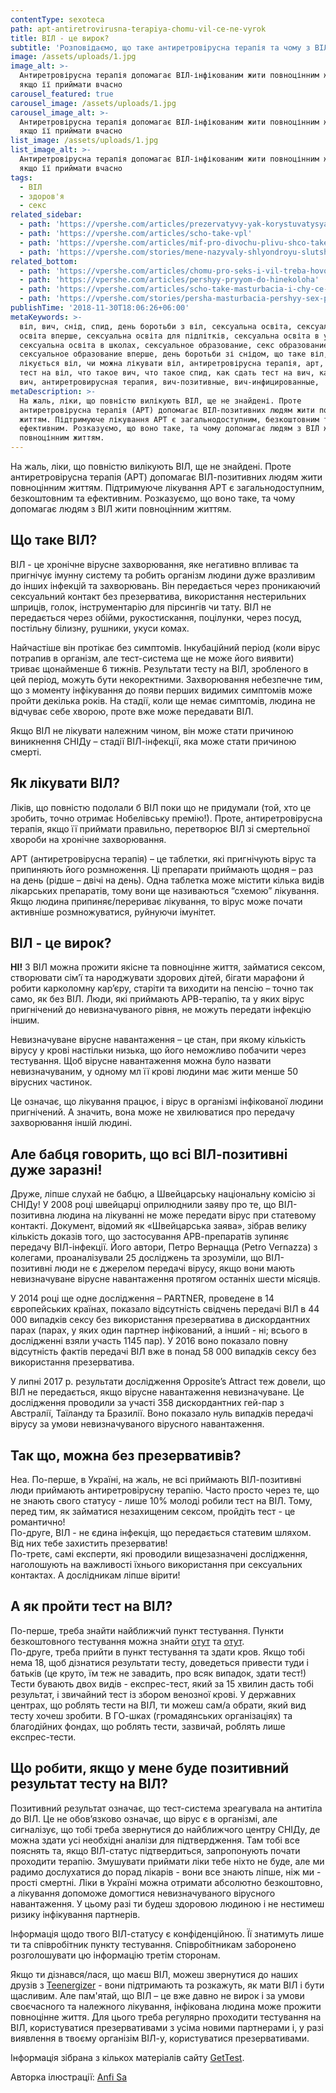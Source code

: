 ```yaml
---
contentType: sexoteca
path: apt-antiretrovirusna-terapiya-chomu-vil-ce-ne-vyrok
title: ВІЛ - це вирок?
subtitle: 'Розповідаємо, що таке антиретровірусна терапія та чому з ВІЛ можна жити'
image: /assets/uploads/1.jpg
image_alt: >-
  Антиретровірусна терапія допомагає ВІЛ-інфікованим жити повноцінним життям,
  якщо її приймати вчасно
carousel_featured: true
carousel_image: /assets/uploads/1.jpg
carousel_image_alt: >-
  Антиретровірусна терапія допомагає ВІЛ-інфікованим жити повноцінним життям,
  якщо її приймати вчасно
list_image: /assets/uploads/1.jpg
list_image_alt: >-
  Антиретровірусна терапія допомагає ВІЛ-інфікованим жити повноцінним життям,
  якщо її приймати вчасно
tags:
  - ВІЛ
  - здоров'я
  - секс
related_sidebar:
  - path: 'https://vpershe.com/articles/prezervatyvy-yak-korystuvatysya-yaki-buvayut'
  - path: 'https://vpershe.com/articles/scho-take-vpl'
  - path: 'https://vpershe.com/articles/mif-pro-divochu-plivu-shco-take-tsnota'
  - path: 'https://vpershe.com/stories/mene-nazyvaly-shlyondroyu-slutshaming-v-shkoli'
related_bottom:
  - path: 'https://vpershe.com/articles/chomu-pro-seks-i-vil-treba-hovoryty-vgolos'
  - path: 'https://vpershe.com/articles/pershyy-pryyom-do-hinekoloha'
  - path: 'https://vpershe.com/articles/scho-take-masturbacia-i-chy-ce-normalno'
  - path: 'https://vpershe.com/stories/persha-masturbacia-pershyy-sex-porno'
publishTime: '2018-11-30T18:06:26+06:00'
metaKeywords: >-
  віл, вич, снід, спид, день боротьби з віл, сексуальна освіта, сексуальна
  освіта вперше, сексуальна освіта для підлітків, сексуальна освіта в україні,
  сексуальна освіта в школах, сексуальное образование, секс образование,
  сексуальное образование вперше, день боротьби зі снідом, що таке віл, як
  лікується віл, чи можна лікувати віл, антиретровірусна терапія, арт, як здати
  тест на віл, что такое вич, что такое спид, как сдать тест на вич, как лечить
  вич, антиретровирусная терапия, вич-позитивные, вич-инфицированные, 
metaDescription: >-
  На жаль, ліки, що повністю вилікують ВІЛ, ще не знайдені. Проте
  антиретровірусна терапія (АРТ) допомагає ВІЛ-позитивних людям жити повноцінним
  життям. Підтримуюче лікування АРТ є загальнодоступним, безкоштовним та
  ефективним. Розказуємо, що воно таке, та чому допомагає людям з ВІЛ жити
  повноцінним життям.
---
```

На жаль, ліки, що повністю вилікують ВІЛ, ще не знайдені. Проте антиретровірусна терапія (АРТ) допомагає ВІЛ-позитивних людям жити повноцінним життям. Підтримуюче лікування АРТ є загальнодоступним, безкоштовним та ефективним. Розказуємо, що воно таке, та чому допомагає людям з ВІЛ жити повноцінним життям.

## Що таке ВІЛ?

ВІЛ - це хронічне вірусне захворювання, яке негативно впливає та пригнічує імунну систему та робить організм людини дуже вразливим до інших інфекцій та захворювань. Він передається через проникаючий сексуальний контакт без презерватива, використання нестерильних шприців, голок, інструментарію для пірсингів чи тату. ВІЛ не передається через обійми, рукостискання, поцілунки, через посуд, постільну білизну, рушники, укуси комах.

Найчастіше він протікає без симптомів. Інкубаційний період (коли вірус потрапив в організм, але тест-система ще не може його виявити) триває щонайменше 6 тижнів. Результати тесту на ВІЛ, зробленого в цей період, можуть бути некоректними. Захворювання небезпечне тим, що з моменту інфікування до появи перших видимих симптомів може пройти декілька років. На стадії, коли ще немає симптомів, людина не відчуває себе хворою, проте вже може передавати ВІЛ. 

Якщо ВІЛ не лікувати належним чином, він може стати причиною виникнення СНІДу – стадії ВІЛ-інфекції, яка може стати причиною смерті.

## Як лікувати ВІЛ?

Ліків, що повністю подолали б ВІЛ поки що не придумали (той, хто це зробить, точно отримає Нобелівську премію!). Проте, антиретровірусна терапія, якщо її приймати правильно, перетворює ВІЛ зі смертельної хвороби на хронічне захворювання.

АРТ (антиретровірусна терапія) – це таблетки, які пригнічують вірус та припиняють його розмноження. Ці препарати приймають щодня – раз на день (рідше – двічі на день). Одна таблетка може містити кілька видів лікарських препаратів, тому вони ще називаються “схемою” лікування. Якщо людина припиняє/перериває лікування, то вірус може почати активніше розмножуватися, руйнуючи імунітет. 

## ВІЛ - це вирок?

**НІ!** З ВІЛ можна прожити якісне та повноцінне життя, займатися сексом, створювати сім’ї та народжувати здорових дітей, бігати марафони й робити карколомну кар’єру, старіти та виходити на пенсію – точно так само, як без ВІЛ. Люди, які приймають АРВ-терапію, та у яких вірус пригнічений до невизначуваного рівня, не можуть передати інфекцію іншим.

Невизначуване вірусне навантаження – це стан, при якому кількість вірусу у крові настільки низька, що його неможливо побачити через тестування. Щоб вірусне навантаження можна було назвати невизначуваним, у одному мл її крові людини має жити менше 50 вірусних частинок.

Це означає, що лікування працює, і вірус в організмі інфікованої людини пригнічений. А значить, вона може не хвилюватися про передачу захворювання іншій людині.

## Але бабця говорить, що всі ВІЛ-позитивні дуже заразні!

Друже, ліпше слухай не бабцю, а Швейцарську національну комісію зі СНІДу! У 2008 році швейцарці оприлюднили заяву про те, що ВІЛ-позитивна людина на лікуванні не може передати вірус при статевому контакті. Документ, відомий як «Швейцарська заява», зібрав велику кількість доказів того, що застосування АРВ-препаратів зупиняє передачу ВІЛ-інфекції. Його автори, Петро Вернацца (Petro Vernazza) з колегами, проаналізували 25 досліджень та зрозуміли, що ВІЛ-позитивні люди не є джерелом передачі вірусу, якщо вони мають невизначуване вірусне навантаження протягом останніх шести місяців. 

У 2014 році ще одне дослідження – PARTNER, проведене в 14 європейських країнах, показало відсутність свідчень передачі ВІЛ в 44 000 випадків сексу без використання презерватива в дискордантних парах (парах, у яких один партнер інфікований, а інший - ні; всього в дослідженні взяли участь 1145 пар). У 2016 воно показало повну відсутність фактів передачі ВІЛ вже в понад 58 000 випадків сексу без використання презерватива.

У липні 2017 р. результати дослідження Opposite’s Attract теж довели, що ВІЛ не передається, якщо вірусне навантаження невизначуване. Це дослідження проводили за участі 358 дискордантних гей-пар з Австралії, Таїланду та Бразилії. Воно показало нуль випадків передачі вірусу за умови невизначуваного вірусного навантаження.

## Так що, можна без презервативів?

Неа. По-перше, в Україні, на жаль, не всі приймають ВІЛ-позитивні люди приймають антиретровірусну терапію. Часто просто через те, що не знають свого статусу - лише 10% молоді робили тест на ВІЛ. Тому, перед тим, як займатися незахищеним сексом, пройдіть тест - це романтично!\
По-друге, ВІЛ - не єдина інфекція, що передається статевим шляхом. Від них тебе захистить презерватив!\
По-третє, самі експерти, які проводили вищезазначені дослідження, наголошують на важливості їхнього використання при сексуальних контактах. А дослідникам ліпше вірити!

## А як пройти тест на ВІЛ?

По-перше, треба знайти найближчий пункт тестування. Пункти безкоштовного тестування можна знайти [отут](https://gettest.com.ua/testuvannya/) та [отут](https://freehivtest.org.ua/uk/locations-uk/).\
По-друге, треба прийти в пункт тестування та здати кров. Якщо тобі нема 18, щоб дізнатися результати тесту, доведеться привести туди і батьків (це круто, їм теж не завадить, про всяк випадок, здати тест!) \
Тести бувають двох видів - експрес-тест, який за 15 хвилин дасть тобі результат, і звичайний тест із збором венозної крові. У державних центрах, що роблять тести на ВІЛ, ти можеш сам/а обрати, який вид тесту хочеш зробити. В ГО-шках (громадянських організаціях) та благодійних фондах, що роблять тести, зазвичай, роблять лише експрес-тести.

## Що робити, якщо у мене буде позитивний результат тесту на ВІЛ?

Позитивний результат означає, що тест-система зреагувала на антитіла до ВІЛ. Це не обов’язково означає, що вірус є в організмі, але сигналізує, що тобі треба звернутися до найближчого центру СНІДу, де можна здати усі необхідні аналізи для підтвердження. Там тобі все пояснять та, якщо ВІЛ-статус підтвердиться, запропонують почати проходити терапію. Змушувати приймати ліки тебе ніхто не буде, але ми радимо дослухатися до порад лікарів - вони все знають ліпше, ніж ми - прості смертні. Ліки в Україні можна отримати абсолютно безкоштовно, а лікування допоможе домогтися невизначуваного вірусного навантаження. У цьому разі ти будеш здоровою людиною і не нестимеш ризику інфікування партнерів. 

Інформація щодо твого ВІЛ-статусу є конфіденційною. Її знатимуть лише ти та співробітник пункту тестування. Співробітникам заборонено розголошувати цю інформацію третім сторонам. 

Якщо ти дізнався/лася, що маєш ВІЛ, можеш звернутися до наших друзів з [Teenergizer](http://teenergizer.org/) - вони підтримають та розкажуть, як мати ВІЛ і бути щасливим. Але пам'ятай, що ВІЛ – це вже давно не вирок і за умови своєчасного та належного лікування, інфікована людина може прожити повноцінне життя. Для цього треба регулярно проходити тестування на ВІЛ, користуватися презервативами з усіма новими партнерами і, у разі виявлення в твоєму організім ВІЛ-у, користуватися презервативами.

Інформація зібрана з кількох матеріалів сайту [GetTest](https://gettest.com.ua/).

Авторка ілюстрації: [Anfi Sa](https://www.instagram.com/anfisa.online)
